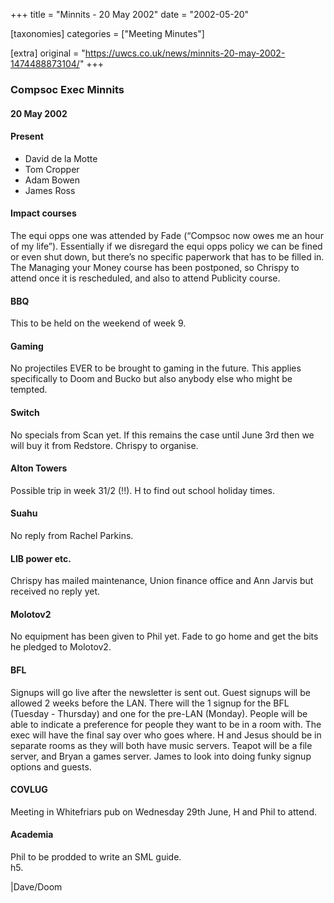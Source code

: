 +++
title = "Minnits - 20 May 2002"
date = "2002-05-20"

[taxonomies]
categories = ["Meeting Minutes"]

[extra]
original = "https://uwcs.co.uk/news/minnits-20-may-2002-1474488873104/"
+++

### Compsoc Exec Minnits

#### 20 May 2002

#### Present

  - David de la Motte
  - Tom Cropper
  - Adam Bowen
  - James Ross

#### Impact courses

The equi opps one was attended by Fade (“Compsoc now owes me an hour of my life”). Essentially if we disregard the equi opps policy we can be fined or even shut down, but there’s no specific paperwork that has to be filled in. The Managing your Money course has been postponed, so Chrispy to attend once it is rescheduled, and also to attend Publicity course.

#### BBQ

This to be held on the weekend of week 9.

#### Gaming

No projectiles EVER to be brought to gaming in the future. This applies specifically to Doom and Bucko but also anybody else who might be tempted.

#### Switch

No specials from Scan yet. If this remains the case until June 3rd then we will buy it from Redstore. Chrispy to organise.

#### Alton Towers

Possible trip in week 31/2 (\!\!). H to find out school holiday times.

#### Suahu

No reply from Rachel Parkins.

#### LIB power etc.

Chrispy has mailed maintenance, Union finance office and Ann Jarvis but received no reply yet.

#### Molotov2

No equipment has been given to Phil yet. Fade to go home and get the bits he pledged to Molotov2.

#### BFL

Signups will go live after the newsletter is sent out. Guest signups will be allowed 2 weeks before the LAN. There will the 1 signup for the BFL (Tuesday - Thursday) and one for the pre-LAN (Monday). People will be able to indicate a preference for people they want to be in a room with. The exec will have the final say over who goes where. H and Jesus should be in separate rooms as they will both have music servers. Teapot will be a file server, and Bryan a games server. James to look into doing funky signup options and guests.

#### COVLUG

Meeting in Whitefriars pub on Wednesday 29th June, H and Phil to attend.

#### Academia

Phil to be prodded to write an SML guide.  
h5.

|Dave/Doom
